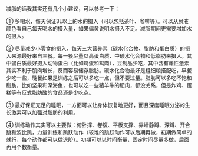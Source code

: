 减脂的话我其实还有几个小建议，可以参考一下：

① 多喝水，每天保证3L以上的水的摄入（可以包括茶叶、咖啡等）。可以从尿液颜色看自己每天喝水的摄入量，如果偏黄说明水摄入不足。减脂期间更需要增加水的摄入。

② 尽量减少小零食的摄入，每天三大营养素（碳水化合物、脂肪和蛋白质）的摄入来源最好来自三餐。每一餐尽量以高蛋白质、中碳水化合物和低脂肪来摄入。其中蛋白质最好摄入动物蛋白（比如鸡蛋和鸡肉），豆制品少吃，其中含有雌性激素其实不利于肌肉增长，反而容易储存脂肪。碳水化合物最好是粗细粮搭配吃，早餐少吃一些，晚餐如果是训练之后可以多吃一点，但不要过量。脂肪可以多吃不饱和脂肪，比如坚果和深海鱼，也可以吃一些猪羊牛的肥肉，都没关系，但是炸鸡、蛋糕等有反式脂肪酸的食品还是少吃点。

③ 最好保证充足的睡眠，一方面可以让身体恢复地更好，而且深度睡眠分泌的生长激素可以加强对脂肪的利用。

④ 训练动作其实可以主要做：俯卧撑、卷腹、平板支撑、靠墙静蹲、深蹲、开合跳和波比跳，力量训练和跳跃动作（较难的跳跃动作可以后期再做，初期做简单的就行，每个动作都可以做退阶）。初期可以以时间衡量，固定时间尽量多做，后面再用个数衡量。